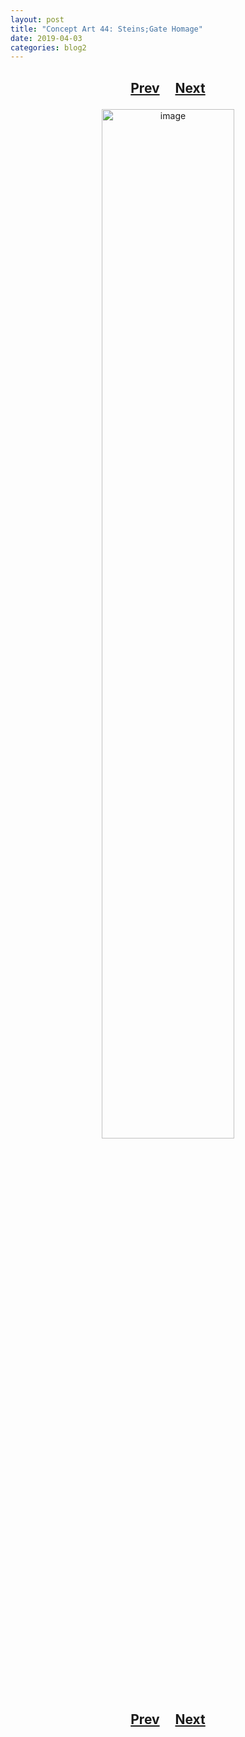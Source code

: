 ```yaml
---
layout: post
title: "Concept Art 44: Steins;Gate Homage"
date: 2019-04-03
categories: blog2
---
```


<h2>
  <p style="text-align:center;">
    <a href="/wingsofthechorus/archive/2019/03/30/conceptart43">Prev</a>
    &nbsp;&nbsp;&nbsp;
    <a href="/wingsofthechorus/archive/">Next</a>
  </p>
</h2>

<p style="text-align:center;">
  <img src="/wingsofthechorus/images/conceptart/ca44.png" width="65%" alt="image"/>
</p>

<h2>
  <p style="text-align:center;">
    <a href="/wingsofthechorus/archive/2019/03/30/conceptart43">Prev</a>
    &nbsp;&nbsp;&nbsp;
    <a href="/wingsofthechorus/archive/">Next</a>
  </p>
</h2>
